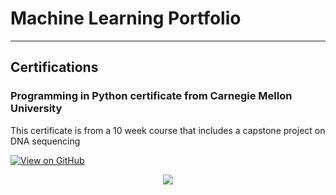 # Machine Learning Portfolio
---
## Certifications

### Programming in Python certificate from Carnegie Mellon University

This certificate is from a 10 week course that includes a capstone project on DNA sequencing

[![View on GitHub](https://img.shields.io/badge/GitHub-View_on_GitHub-blue?logo=GitHub)](https://github.com/sajankedia/fraud_detection)

<center><img src="[assets/img/certificate.png](assets/img/certificate.png)"/></center>
